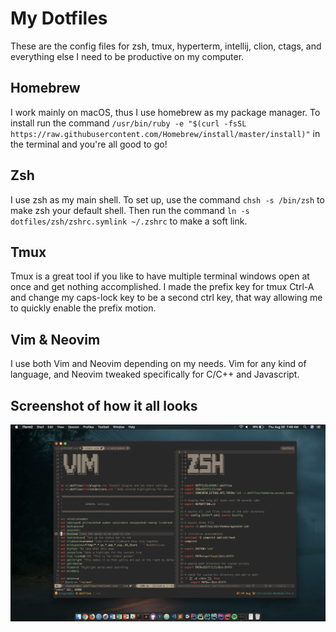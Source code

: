 # My Dotfiles
These are the config files for zsh, tmux, hyperterm, intellij, clion, ctags, and
everything else I need to be productive on my computer.

## Homebrew
I work mainly on macOS, thus I use homebrew as my package manager.
To install run the command `/usr/bin/ruby -e "$(curl -fsSL
https://raw.githubusercontent.com/Homebrew/install/master/install)"` in the
terminal and you're all good to go!

## Zsh
I use zsh as my main shell. To set up, use the command `chsh -s /bin/zsh`
to make zsh your default shell. Then run the command `ln -s
dotfiles/zsh/zshrc.symlink ~/.zshrc` to make a soft link.

## Tmux 
Tmux is a great tool if you like to have multiple terminal windows open at
once and get nothing accomplished. I made the prefix key for tmux Ctrl-A and
change my caps-lock key to be a second ctrl key, that way allowing me to quickly
enable the prefix motion.

## Vim & Neovim 
I use both Vim and Neovim depending on my needs. Vim for any
kind of language, and Neovim tweaked specifically for C/C++ and Javascript.

## Screenshot of how it all looks
![alt text](images/pic1.png "Logo Title Text 1")
